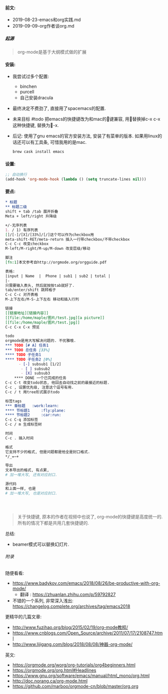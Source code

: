 #### 前文:

- 2019-08-23-emacs和org实践.md
- 2019-09-09-org作者谈org.md

##### 起源

> org-mode是基于大纲模式做的扩展

#### 安装: 

- 我尝试过多个配置: 
  - binchen
  - purcell
  - 自己安装dracula
  
- 最终决定不费劲了, 直接用了spacemacs的配置.

- 未来目标 #todo 把emacs的快捷键改为和mac的键兼容, 用替换掉c-x c-x这种快捷键, 替换为-x.

- 后记: 使用了gnu emacs的官方安装方法, 安装了有菜单的版本. 如果用linux的话还可以有工具条, 可惜我用的是mac.

  ```zsh
  brew cask install emacs
  ```

  

#### 设置:
```lisp
;; 自动换行
(add-hook 'org-mode-hook (lambda () (setq truncate-lines nil)))

```

#### 要点:

```org
* 标题
** 标题二级
shift + tab /tab 展开折叠
Meta + left/right 升降级

+/-无序列表
1. / 1) 有序列表
[]/[-]/[X]/[33%]/[/]这个可以作为checkbox用
meta-shift-RET/meta-return 插入一行带checkbox/不带checkbox
C-c C-c 改变checkbox
M-left/M-right/M-up/M-down 改变层级/移动

脚注
[fn:1]本文参考自http://orgmode.org/orgguide.pdf

表格:
|input | Name  |  Phone | sub1 | sub2 | total |
|-
只需要输入表头, 然后就按按tab就好了.
tab/enter/shift 跳转格子
C-c C-c 对齐表格
M-上下左右/M-S-上下左右 移动和插入行列

链接
[[链接地址][链接内容]]
[[file:/home/maple/图片/test.jpg][a picture]]
[[file:/home/maple/图片/test.jpg]]
C-c C-x C-x 预览

todo
orgmode是用大写解决问题的. 不优雅哦.
*** TODO [# A] 任务1
*** TODO 总任务 [33%]
**** TODO 子任务1
**** TODO 子任务2 [0%]
      - [-] subsub1 [1/2]
       - [ ] subsub2
       - [X] subsub3
    **** DONE 一个已完成的任务
C-c C-t 改变todo状态, 他回去自动找之前的最接近的标题.
C-c , 设置优先级, 注意这个逗号有用.
C-c / t 用tree形式展示todo

标签tags 
*** 章标题   :work:learn:
**** 节标题1     :fly:plane:
**** 节标题2     :car:run:
C-c C-q 添加标签
C-c / m 生成标签树

时间
C-c . 插入时间

格式
它支持不少的格式, 但是问题都是他全是封口格式.
*/_=~+

导出
文本导出的格式, 有点累, 
# 加一堆大写, 还有对应封口.

源代码
和上面一样, 也是
# 加一堆大写, 也是对应封口.





```

> 关于快捷键, 原本的作者在视频中也说了, org-mode的快捷键是高度统一的. 所有的情况下都是共用几套快捷键的. 

总结: 

- beamer模式可以替换幻灯片. 







###### 附录

随便看看:

- https://www.badykov.com/emacs/2018/08/26/be-productive-with-org-mode/
  - 翻译 : https://zhuanlan.zhihu.com/p/59792827
- 不错的一个系列, 非常深入浅出: https://changelog.complete.org/archives/tag/emacs2018

更精华的几篇文章: 

- http://www.fuzihao.org/blog/2015/02/19/org-mode教程/
- https://www.cnblogs.com/Open_Source/archive/2011/07/17/2108747.html
- http://www.lijigang.com/blog/2018/08/08/神器-org-mode/

英文:

- https://orgmode.org/worg/org-tutorials/org4beginners.html
- https://orgmode.org/org.html#Headlines
- https://www.gnu.org/software/emacs/manual/html_mono/org.html
- http://doc.norang.ca/org-mode.html
- https://github.com/marboo/orgmode-cn/blob/master/org.org

